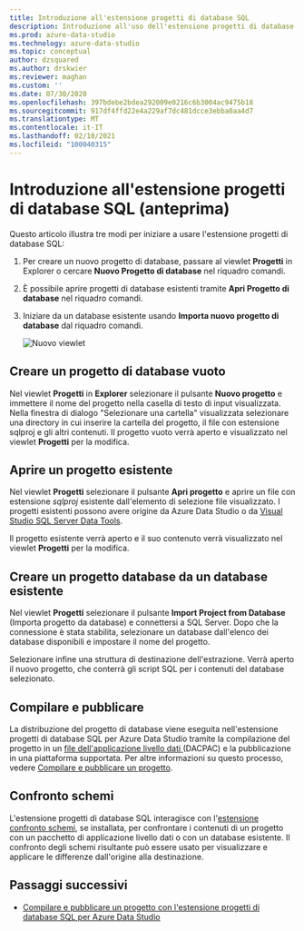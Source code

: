 ```yaml
---
title: Introduzione all'estensione progetti di database SQL
description: Introduzione all'uso dell'estensione progetti di database SQL per Azure Data Studio
ms.prod: azure-data-studio
ms.technology: azure-data-studio
ms.topic: conceptual
author: dzsquared
ms.author: drskwier
ms.reviewer: maghan
ms.custom: ''
ms.date: 07/30/2020
ms.openlocfilehash: 397bdebe2bdea292009e0216c6b3004ac9475b18
ms.sourcegitcommit: 917df4ffd22e4a229af7dc481dcce3ebba0aa4d7
ms.translationtype: MT
ms.contentlocale: it-IT
ms.lasthandoff: 02/10/2021
ms.locfileid: "100040315"
---
```

# <a name="getting-started-with-the-sql-database-projects-extension-preview"></a>Introduzione all'estensione progetti di database SQL (anteprima)

Questo articolo illustra tre modi per iniziare a usare l'estensione progetti di database SQL:

1. Per creare un nuovo progetto di database, passare al viewlet **Progetti** in Explorer o cercare **Nuovo Progetto di database** nel riquadro comandi.
2. È possibile aprire progetti di database esistenti tramite **Apri Progetto di database** nel riquadro comandi.
3. Iniziare da un database esistente usando **Importa nuovo progetto di database** dal riquadro comandi.

    ![Nuovo viewlet](media/sql-database-projects-extension/projects-viewlet.png)

## <a name="create-an-empty-database-project"></a>Creare un progetto di database vuoto

Nel viewlet **Progetti** in **Explorer** selezionare il pulsante **Nuovo progetto** e immettere il nome del progetto nella casella di testo di input visualizzata.  Nella finestra di dialogo "Selezionare una cartella" visualizzata selezionare una directory in cui inserire la cartella del progetto, il file con estensione sqlproj e gli altri contenuti.
Il progetto vuoto verrà aperto e visualizzato nel viewlet **Progetti** per la modifica.

## <a name="open-an-existing-project"></a>Aprire un progetto esistente

Nel viewlet **Progetti** selezionare il pulsante **Apri progetto** e aprire un file con estensione *sqlproj* esistente dall'elemento di selezione file visualizzato. I progetti esistenti possono avere origine da Azure Data Studio o da [Visual Studio SQL Server Data Tools](../../ssdt/sql-server-data-tools.md).

Il progetto esistente verrà aperto e il suo contenuto verrà visualizzato nel viewlet **Progetti** per la modifica.

## <a name="create-a-database-project-from-an-existing-database"></a>Creare un progetto database da un database esistente

Nel viewlet **Progetti** selezionare il pulsante **Import Project from Database** (Importa progetto da database) e connettersi a SQL Server.  Dopo che la connessione è stata stabilita, selezionare un database dall'elenco dei database disponibili e impostare il nome del progetto.

Selezionare infine una struttura di destinazione dell'estrazione.  Verrà aperto il nuovo progetto, che conterrà gli script SQL per i contenuti del database selezionato.

## <a name="build-and-publish"></a>Compilare e pubblicare

La distribuzione del progetto di database viene eseguita nell'estensione progetti di database SQL per Azure Data Studio tramite la compilazione del progetto in un [file dell'applicazione livello dati ](../../relational-databases/data-tier-applications/data-tier-applications.md) (DACPAC) e la pubblicazione in una piattaforma supportata. Per altre informazioni su questo processo, vedere [Compilare e pubblicare un progetto](sql-database-project-extension-build.md).

## <a name="schema-compare"></a>Confronto schemi

L'estensione progetti di database SQL interagisce con l'[estensione confronto schemi](schema-compare-extension.md), se installata, per confrontare i contenuti di un progetto con un pacchetto di applicazione livello dati o con un database esistente.  Il confronto degli schemi risultante può essere usato per visualizzare e applicare le differenze dall'origine alla destinazione.

## <a name="next-steps"></a>Passaggi successivi

- [Compilare e pubblicare un progetto con l'estensione progetti di database SQL per Azure Data Studio](sql-database-project-extension-build.md)